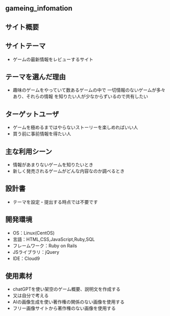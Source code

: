  ## gameing_infomation
 ## サイト概要
## サイトテーマ
- ゲームの最新情報をレビューするサイト
​
## テーマを選んだ理由
- 趣味のゲームをやっていて数あるゲームの中で
一切情報のないゲームが多々あり、それらの情報
を知りたい人が少なからずいるので共有したい
​
## ターゲットユーザ
- ゲームを極めるまではやらないストーリーを楽しめればいい人
- 買う前に事前情報を得たい人
​
## 主な利用シーン
- 情報があまりないゲームを知りたいとき
- 新しく発売されるゲームがどんな内容なのか調べるとき
​
## 設計書
- テーマを設定・提出する時点では不要です
​
## 開発環境
- OS：Linux(CentOS)
- 言語：HTML,CSS,JavaScript,Ruby,SQL
- フレームワーク：Ruby on Rails
- JSライブラリ：jQuery
- IDE：Cloud9
​
## 使用素材
- chatGPTを使い架空のゲーム概要、説明文を作成する
- 又は自分で考える
- AIの画像生成を使い著作権の関係のない画像を使用する
- フリー画像サイトから著作権のない画像を使用する
